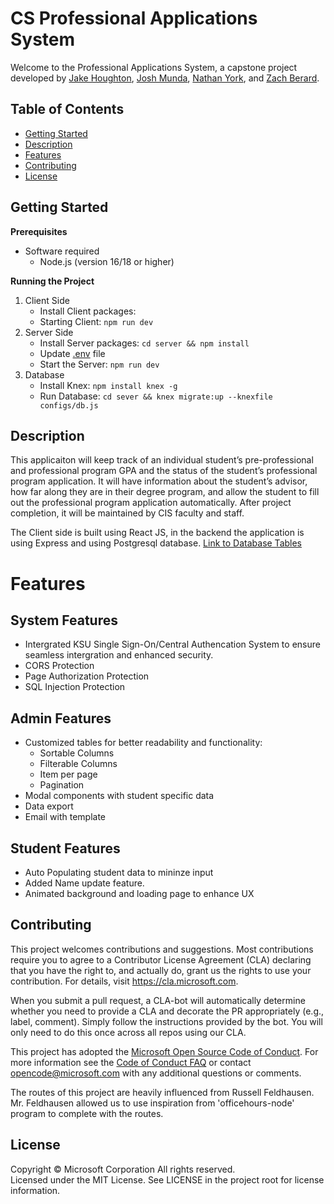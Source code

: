 # CS Professional Applications System
Welcome to the Professional Applications System, a capstone project developed by [Jake Houghton](https://github.com/J-Houghton), [Josh Munda](https://github.com/josh-munda), [Nathan York](https://github.com/nafemage), and [Zach Berard](https://github.com/zmberard).  

## Table of Contents

* [Getting Started](#getting-started)
* [Description](#description)
* [Features](#features)
* [Contributing](#contributing)
* [License](#license)

## Getting Started

**Prerequisites** 
* Software required
    * Node.js (version 16/18 or higher)

**Running the Project** 
1. Client Side
    * Install Client packages: 
    * Starting Client: ```npm run dev``` 
2. Server Side
    * Install Server packages: ```cd server && npm install```
    * Update [.env](server/.env) file
    * Start the Server: ```npm run dev```
3. Database
    * Install Knex: ```npm install knex -g```
    * Run Database: ```cd sever && knex migrate:up --knexfile configs/db.js```

## Description
 This applicaiton will keep track of an individual student’s pre-professional and professional program GPA and the status of the student’s professional program application. It will have information about the student’s advisor, how far along they are in their degree program, and allow the student to fill out the professional program application automatically. After project completion, it will be maintained by CIS faculty and staff. 

 The Client side is built using React JS, in the backend the application is using Express and using Postgresql database. [Link to Database Tables](server/dbtables.txt)

# Features
## System Features
  - Intergrated KSU Single Sign-On/Central Authencation System to ensure seamless intergration and enhanced security.  
 - CORS Protection
 - Page Authorization Protection 
 - SQL Injection Protection 

## Admin Features
  - Customized tables for better readability and functionality: 
    - Sortable Columns
    - Filterable Columns
    - Item per page
    - Pagination
  - Modal components with student specific data  
  - Data export
  - Email with template


## Student Features 
  - Auto Populating student data to mininze input
  - Added Name update feature.  
  - Animated background and loading page to enhance UX 

## Contributing

This project welcomes contributions and suggestions.  Most contributions require you to agree to a
Contributor License Agreement (CLA) declaring that you have the right to, and actually do, grant us
the rights to use your contribution. For details, visit https://cla.microsoft.com.

When you submit a pull request, a CLA-bot will automatically determine whether you need to provide
a CLA and decorate the PR appropriately (e.g., label, comment). Simply follow the instructions
provided by the bot. You will only need to do this once across all repos using our CLA.

This project has adopted the [Microsoft Open Source Code of Conduct](https://opensource.microsoft.com/codeofconduct/).
For more information see the [Code of Conduct FAQ](https://opensource.microsoft.com/codeofconduct/faq/) or
contact [opencode@microsoft.com](mailto:opencode@microsoft.com) with any additional questions or comments.

The routes of this project are heavily influenced from Russell Feldhausen. Mr. Feldhausen allowed us to use inspiration from 'officehours-node' program to complete with the routes.

## License

Copyright © Microsoft Corporation All rights reserved.<br />
Licensed under the MIT License. See LICENSE in the project root for license information.

